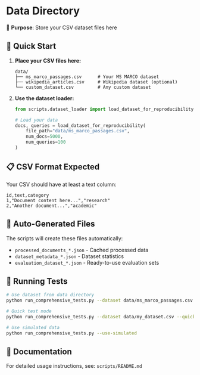 # Data Directory

📁 **Purpose**: Store your CSV dataset files here

## 🎯 Quick Start

1. **Place your CSV files here:**
   ```
   data/
   ├── ms_marco_passages.csv      # Your MS MARCO dataset
   ├── wikipedia_articles.csv     # Wikipedia dataset (optional)
   └── custom_dataset.csv         # Any custom dataset
   ```

2. **Use the dataset loader:**
   ```python
   from scripts.dataset_loader import load_dataset_for_reproducibility

   # Load your data
   docs, queries = load_dataset_for_reproducibility(
       file_path="data/ms_marco_passages.csv",
       num_docs=5000,
       num_queries=100
   )
   ```

## 📋 CSV Format Expected

Your CSV should have at least a text column:

```csv
id,text,category
1,"Document content here...","research"
2,"Another document...","academic"
```

## 📝 Auto-Generated Files

The scripts will create these files automatically:
- `processed_documents_*.json` - Cached processed data
- `dataset_metadata_*.json` - Dataset statistics
- `evaluation_dataset_*.json` - Ready-to-use evaluation sets

## 🚀 Running Tests

```bash
# Use dataset from data directory
python run_comprehensive_tests.py --dataset data/ms_marco_passages.csv

# Quick test mode
python run_comprehensive_tests.py --dataset data/my_dataset.csv --quick

# Use simulated data
python run_comprehensive_tests.py --use-simulated
```

## 📖 Documentation

For detailed usage instructions, see: `scripts/README.md`
